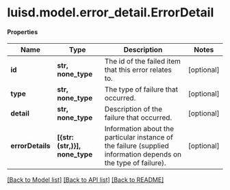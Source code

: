 # luisd.model.error_detail.ErrorDetail

#### Properties
Name | Type | Description | Notes
------------ | ------------- | ------------- | -------------
**id** | **str, none_type** | The id of the failed item that this error relates to. | [optional] 
**type** | **str, none_type** | The type of failure that occurred. | [optional] 
**detail** | **str, none_type** | Description of the failure that occurred. | [optional] 
**errorDetails** | **[{str: (str,)}], none_type** | Information about the particular instance of the failure (supplied information depends on the type of failure). | [optional] 

[[Back to Model list]](../../README.md#documentation-for-models) [[Back to API list]](../../README.md#documentation-for-api-endpoints) [[Back to README]](../../README.md)

